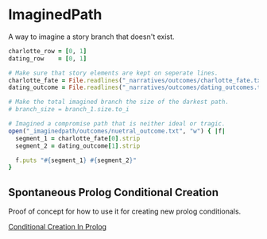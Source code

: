 # ImaginedPath
A way to imagine a story branch that doesn't exist.

~~~ruby
charlotte_row = [0, 1]
dating_row    = [0, 1]

# Make sure that story elements are kept on seperate lines.
charlotte_fate = File.readlines("_narratives/outcomes/charlotte_fate.txt")
dating_outcome = File.readlines("_narratives/outcomes/dating_outcomes.txt")

# Make the total imagined branch the size of the darkest path.
# branch_size = branch_1.size.to_i

# Imagined a compromise path that is neither ideal or tragic.
open("_imaginedpath/outcomes/nuetral_outcome.txt", "w") { |f|
  segment_1 = charlotte_fate[0].strip
  segment_2 = dating_outcome[1].strip

  f.puts "#{segment_1} #{segment_2}"
}
~~~

## Spontaneous Prolog Conditional Creation
Proof of concept for how to use it for creating new prolog conditionals.

[Conditional Creation In Prolog](https://github.com/LWFlouisa/IProlog)
